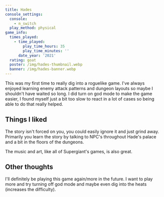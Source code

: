 ```yaml
---
title: Hades
console_settings:
  console:
    - n_switch
  play_method: physical
game_info:
  times_played:
    - time_played:
        play_time_hours: 35
        play_time_minutes: ''
      date_year: '2021'
  rating: goat
  poster: /img/hades-thumbnail.webp
  banner: /img/hades-banner.webp
---
```


This was my first time to really dig into a roguelike game. I've always enjoyed learning enemy attack patterns and dungeon layouts so maybe I shouldn't have waited so long. I did turn on god mode to make the game easier, I found myself just a bit too slow to react in a lot of cases so being able to do that really helped.

## Things I liked

The story isn't forced on you, you could easily ignore it and just grind away. Primarily you learn the story by talking to NPC's throughout Hade's palace and a bit in the floors of the dungeons.

The music and art, like all of Supergiant's games, is also great.

## Other thoughts

I'll definitely be playing this game again/more in the future. I want to play more and try turning off god mode and maybe even dig into the heats (increases the difficulty).
